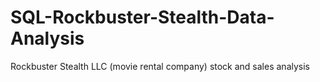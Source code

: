 # SQL-Rockbuster-Stealth-Data-Analysis
Rockbuster Stealth LLC (movie rental company) stock and sales analysis
